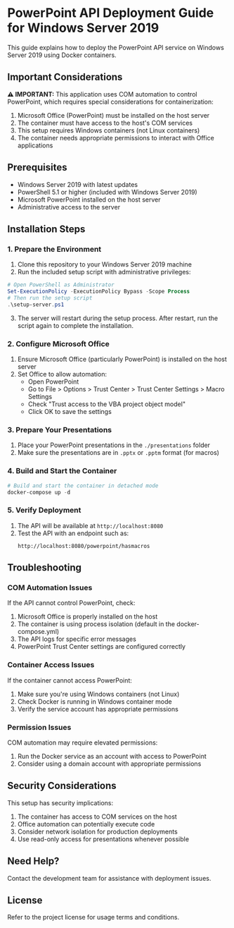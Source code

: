 # PowerPoint API Deployment Guide for Windows Server 2019

This guide explains how to deploy the PowerPoint API service on Windows Server 2019 using Docker containers.

## Important Considerations

**⚠️ IMPORTANT:** This application uses COM automation to control PowerPoint, which requires special considerations for containerization:

1. Microsoft Office (PowerPoint) must be installed on the host server
2. The container must have access to the host's COM services
3. This setup requires Windows containers (not Linux containers)
4. The container needs appropriate permissions to interact with Office applications

## Prerequisites

- Windows Server 2019 with latest updates
- PowerShell 5.1 or higher (included with Windows Server 2019)
- Microsoft PowerPoint installed on the host server
- Administrative access to the server

## Installation Steps

### 1. Prepare the Environment

1. Clone this repository to your Windows Server 2019 machine
2. Run the included setup script with administrative privileges:

```powershell
# Open PowerShell as Administrator
Set-ExecutionPolicy -ExecutionPolicy Bypass -Scope Process
# Then run the setup script
.\setup-server.ps1
```

3. The server will restart during the setup process. After restart, run the script again to complete the installation.

### 2. Configure Microsoft Office

1. Ensure Microsoft Office (particularly PowerPoint) is installed on the host server
2. Set Office to allow automation:
   - Open PowerPoint
   - Go to File > Options > Trust Center > Trust Center Settings > Macro Settings
   - Check "Trust access to the VBA project object model"
   - Click OK to save the settings

### 3. Prepare Your Presentations

1. Place your PowerPoint presentations in the `./presentations` folder
2. Make sure the presentations are in `.pptx` or `.pptm` format (for macros)

### 4. Build and Start the Container

```powershell
# Build and start the container in detached mode
docker-compose up -d
```

### 5. Verify Deployment

1. The API will be available at `http://localhost:8080`
2. Test the API with an endpoint such as:
   ```
   http://localhost:8080/powerpoint/hasmacros
   ```

## Troubleshooting

### COM Automation Issues

If the API cannot control PowerPoint, check:

1. Microsoft Office is properly installed on the host
2. The container is using process isolation (default in the docker-compose.yml)
3. The API logs for specific error messages
4. PowerPoint Trust Center settings are configured correctly

### Container Access Issues

If the container cannot access PowerPoint:

1. Make sure you're using Windows containers (not Linux)
2. Check Docker is running in Windows container mode
3. Verify the service account has appropriate permissions

### Permission Issues

COM automation may require elevated permissions:

1. Run the Docker service as an account with access to PowerPoint
2. Consider using a domain account with appropriate permissions

## Security Considerations

This setup has security implications:

1. The container has access to COM services on the host
2. Office automation can potentially execute code
3. Consider network isolation for production deployments
4. Use read-only access for presentations whenever possible

## Need Help?

Contact the development team for assistance with deployment issues.

## License

Refer to the project license for usage terms and conditions.
